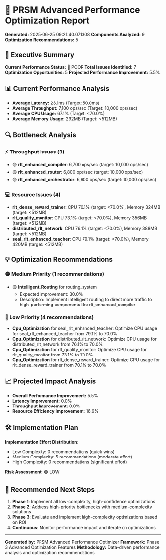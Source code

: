 # 🚀 PRSM Advanced Performance Optimization Report

**Generated:** 2025-06-25 09:21:40.071308
**Components Analyzed:** 9
**Optimization Recommendations:** 5

## 🎯 Executive Summary

**Current Performance Status:** 🔴 POOR
**Total Issues Identified:** 7
**Optimization Opportunities:** 5
**Projected Performance Improvement:** 5.5%

## 📊 Current Performance Analysis

- **Average Latency:** 23.1ms (Target: 50.0ms)
- **Average Throughput:** 7,100 ops/sec (Target: 10,000 ops/sec)
- **Average CPU Usage:** 67.1% (Target: <70.0%)
- **Average Memory Usage:** 292MB (Target: <512MB)

## 🔍 Bottleneck Analysis

### ⚡ Throughput Issues (3)
- 🟡 **rlt_enhanced_compiler**: 6,700 ops/sec (target: 10,000 ops/sec)
- 🟡 **rlt_enhanced_router**: 6,800 ops/sec (target: 10,000 ops/sec)
- 🟡 **rlt_enhanced_orchestrator**: 6,900 ops/sec (target: 10,000 ops/sec)

### 💻 Resource Issues (4)
- **rlt_dense_reward_trainer**: CPU 70.1% (target: <70.0%), Memory 324MB (target: <512MB)
- **rlt_quality_monitor**: CPU 73.1% (target: <70.0%), Memory 356MB (target: <512MB)
- **distributed_rlt_network**: CPU 76.1% (target: <70.0%), Memory 388MB (target: <512MB)
- **seal_rlt_enhanced_teacher**: CPU 79.1% (target: <70.0%), Memory 420MB (target: <512MB)

## 💡 Optimization Recommendations

### 🟡 Medium Priority (1 recommendations)
- 🟡 **Intelligent_Routing** for routing_system
  - Expected improvement: 30.0%
  - Description: Implement intelligent routing to direct more traffic to high-performing components like rlt_enhanced_compiler

### 🔵 Low Priority (4 recommendations)
- **Cpu_Optimization** for seal_rlt_enhanced_teacher: Optimize CPU usage for seal_rlt_enhanced_teacher from 79.1% to 70.0%
- **Cpu_Optimization** for distributed_rlt_network: Optimize CPU usage for distributed_rlt_network from 76.1% to 70.0%
- **Cpu_Optimization** for rlt_quality_monitor: Optimize CPU usage for rlt_quality_monitor from 73.1% to 70.0%
- **Cpu_Optimization** for rlt_dense_reward_trainer: Optimize CPU usage for rlt_dense_reward_trainer from 70.1% to 70.0%

## 📈 Projected Impact Analysis

- **Overall Performance Improvement:** 5.5%
- **Latency Improvement:** 0.0%
- **Throughput Improvement:** 0.0%
- **Resource Efficiency Improvement:** 16.6%

## 🛠️ Implementation Plan

**Implementation Effort Distribution:**
- Low Complexity: 0 recommendations (quick wins)
- Medium Complexity: 5 recommendations (moderate effort)
- High Complexity: 0 recommendations (significant effort)

**Risk Assessment:** 🟢 LOW

## 🎯 Recommended Next Steps

1. **Phase 1**: Implement all low-complexity, high-confidence optimizations
2. **Phase 2**: Address high-priority bottlenecks with medium-complexity solutions
3. **Phase 3**: Evaluate and implement high-complexity optimizations based on ROI
4. **Continuous**: Monitor performance impact and iterate on optimizations

---

**Generated by:** PRSM Advanced Performance Optimizer
**Framework:** Phase 3 Advanced Optimization Features
**Methodology:** Data-driven performance analysis and optimization recommendations